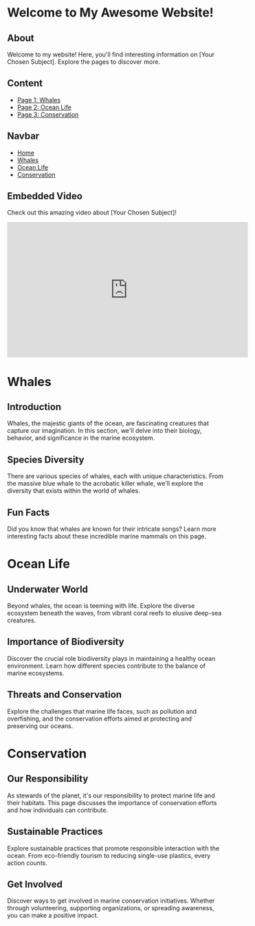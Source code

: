 # Welcome to My Awesome Website!

## About
Welcome to my website! Here, you'll find interesting information on [Your Chosen Subject]. Explore the pages to discover more.

## Content
- [Page 1: Whales](whales.md)
- [Page 2: Ocean Life](ocean_life.md)
- [Page 3: Conservation](conservation.md)

## Navbar
- [Home](index.md)
- [Whales](whales.md)
- [Ocean Life](ocean_life.md)
- [Conservation](conservation.md)

## Embedded Video
Check out this amazing video about [Your Chosen Subject]!

<iframe width="560" height="315" src="https://www.youtube.com/embed/your-video-id" frameborder="0" allowfullscreen></iframe>

# Whales

## Introduction
Whales, the majestic giants of the ocean, are fascinating creatures that capture our imagination. In this section, we'll delve into their biology, behavior, and significance in the marine ecosystem.

## Species Diversity
There are various species of whales, each with unique characteristics. From the massive blue whale to the acrobatic killer whale, we'll explore the diversity that exists within the world of whales.

## Fun Facts
Did you know that whales are known for their intricate songs? Learn more interesting facts about these incredible marine mammals on this page.

# Ocean Life

## Underwater World
Beyond whales, the ocean is teeming with life. Explore the diverse ecosystem beneath the waves, from vibrant coral reefs to elusive deep-sea creatures.

## Importance of Biodiversity
Discover the crucial role biodiversity plays in maintaining a healthy ocean environment. Learn how different species contribute to the balance of marine ecosystems.

## Threats and Conservation
Explore the challenges that marine life faces, such as pollution and overfishing, and the conservation efforts aimed at protecting and preserving our oceans.

# Conservation

## Our Responsibility
As stewards of the planet, it's our responsibility to protect marine life and their habitats. This page discusses the importance of conservation efforts and how individuals can contribute.

## Sustainable Practices
Explore sustainable practices that promote responsible interaction with the ocean. From eco-friendly tourism to reducing single-use plastics, every action counts.

## Get Involved
Discover ways to get involved in marine conservation initiatives. Whether through volunteering, supporting organizations, or spreading awareness, you can make a positive impact.
